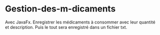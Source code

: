 # Gestion-des-m-dicaments
Avec JavaFx.      Enregistrer les médicaments à consommer avec leur quantité et description. Puis le tout sera enregistré dans un fichier txt. 

